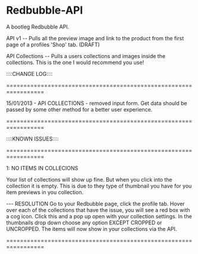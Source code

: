 Redbubble-API
================

A bootleg Redbubble API.

API v1 -- Pulls all the preview image and link to the product from the first page of a profiles 'Shop' tab. (DRAFT)

API Collections -- Pulls a users collections and images inside the collections. This is the one I would recommend 
you use!



::::CHANGE LOG::::

=================================================================

15/01/2013 - API COLLECTIONS - removed input form. Get data should be passed by some other method for a better user experience.

=================================================================




::::KNOWN ISSUES::::

=================================================================

1: NO ITEMS IN COLLECIONS

Your list of collections will show up fine. But when you click into the collection it is empty. This is due to they 
type of thumbnail you have for you item previews in you collection.

--- RESOLUTION
Go to your Redbubble page, click the profile tab. Hover over each of the collections that have the issue, you will 
see a red box with a cog icon. Click this and a pop up open with your collection settings. In the thumbnails drop down 
choose any option EXCEPT CROPPED or UNCROPPED. The items will now show in your collections via the API.

=================================================================
